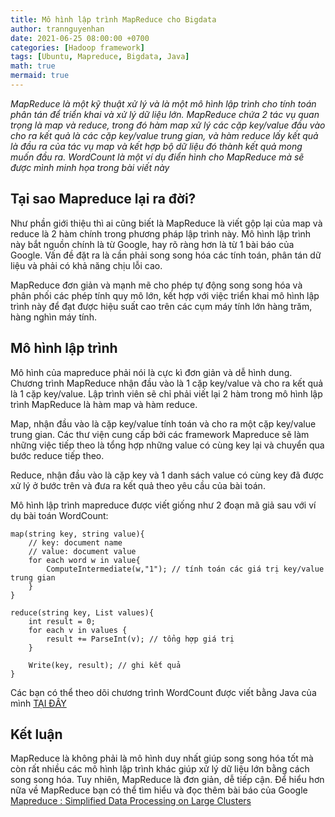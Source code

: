 ```yaml
---
title: Mô hình lập trình MapReduce cho Bigdata 
author: trannguyenhan
date: 2021-06-25 08:00:00 +0700
categories: [Hadoop framework]
tags: [Ubuntu, Mapreduce, Bigdata, Java]
math: true
mermaid: true
---
```

*MapReduce là một kỹ thuật xử lý và là một mô hình lập trình cho tính toán phân tán để triển khai và xử lý dữ liệu lớn. MapReduce chứa 2 tác vụ quan trọng là map và reduce, trong đó hàm map xử lý các cặp key/value đầu vào cho ra kết quả là các cặp key/value trung gian, và hàm reduce lấy kết quả là đầu ra của tác vụ map và kết hợp bộ dữ liệu đó thành kết quả mong muốn đầu ra. WordCount là một ví dụ điển hình cho MapReduce mà sẽ được mình minh họa trong bài viết này*

## Tại sao Mapreduce lại ra đời?
Như phần giới thiệu thì ai cũng biết là MapReduce là viết gộp lại của map và reduce là 2 hàm chính trong phương pháp lập trình này. Mô hình lập trình này bắt nguồn chính là từ Google, hay rõ ràng hơn là từ 1 bài báo của Google. Vấn đề đặt ra là cần phải song song hóa các tính toán, phân tán dữ liệu và phải có khả năng chịu lỗi cao. 

MapReduce đơn giản và mạnh mẽ cho phép tự động song song hóa và phân phối các phép tính quy mô lớn, kết hợp với việc triển khai mô hình lập trình này để đạt được hiệu suất cao trên các cụm máy tính lớn hàng trăm, hàng nghìn máy tính.

## Mô hình lập trình 
Mô hình của mapreduce phải nói là cực kì đơn giản và dễ hình dung. Chương trình MapReduce nhận đầu vào là 1 cặp key/value và cho ra kết quả là 1 cặp key/value. Lập trình viên sẽ chỉ phải viết lại 2 hàm trong mô hình lập trình MapReduce là hàm map và hàm reduce.

Map, nhận đầu vào là cặp key/value tính toán và cho ra một cặp key/value trung gian. Các thư viện cung cấp bởi các framework Mapreduce sẽ làm những việc tiếp theo là tổng hợp những value có cùng key lại và chuyển qua bước reduce tiếp theo.

Reduce, nhận đầu vào là cặp key và 1 danh sách value có cùng key đã được xử lý ở bước trên và đưa ra kết quả theo yêu cầu của bài toán.

Mô hình lập trình mapreduce được viết giống như 2 đoạn mã giả sau với ví dụ bài toán WordCount:
```
map(string key, string value){
	// key: document name
	// value: document value
	for each word w in value{
		ComputeIntermediate(w,"1"); // tính toán các giá trị key/value trung gian
	} 
}

reduce(string key, List values){
	int result = 0;
	for each v in values {
		result += ParseInt(v); // tổng hợp giá trị 
	}
	
	Write(key, result); // ghi kết quả
}
```

Các bạn có thể theo dõi chương trình WordCount được viết bằng Java của mình [TẠI ĐÂY](https://github.com/demanejar/word-count-hadoop)

## Kết luận 
MapReduce là không phải là mô hình duy nhất giúp song song hóa tốt mà còn rất nhiều các mô hình lập trình khác giúp xử lý dữ liệu lớn bằng cách song song hóa. Tuy nhiên, MapReduce là đơn giản, dễ tiếp cận. Để hiểu hơn nữa về MapReduce bạn có thể tìm hiểu và đọc thêm bài báo của Google [Mapreduce : Simplified Data Processing on Large Clusters](https://github.com/demanejar/download-folder/blob/main/mapreduce-osdi04.pdf)
